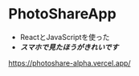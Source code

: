 # PhotoShareApp

- ReactとJavaScriptを使った
- ***スマホで見たほうがきれいです***

https://photoshare-alpha.vercel.app/


